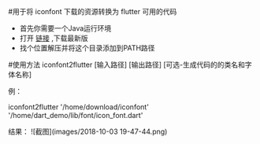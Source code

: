 #用于将 iconfont 下载的资源转换为 flutter 可用的代码 
* 首先你需要一个Java运行环境 
* 打开 [链接](https://github.com/actar676309180/iconfont2flutter/releases/) ,下载最新版
* 找个位置解压并将这个目录添加到PATH路径 

#使用方法 
iconfont2flutter [输入路径] [输出路径] [可选-生成代码的的类名和字体名称]

例： 

iconfont2flutter '/home/download/iconfont' '/home/dart_demo/lib/font/icon_font.dart'

结果：
![截图](images/2018-10-03 19-47-44.png)